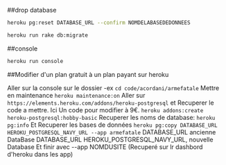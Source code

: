 ##drop database

```bash
heroku pg:reset DATABASE_URL --confirm NOMDELABASEDEDONNEES

heroku run rake db:migrate
```

##console

```bash
heroku run console
```

##Modifier d'un plan gratuit à un plan payant sur heroku

Aller sur la console sur le dossier -ex ```cd code/acordani/armefatale```
Mettre en maintenance ```heroku maintenance:on```
Aller sur ```https://elements.heroku.com/addons/heroku-postgresql```
et Recuperer le code a mettre. Ici Un code pour modifier à 9€.
```heroku addons:create heroku-postgresql:hobby-basic```
Recuperer les noms de database: ```heroku pg:info```
Et Recuperer les bases de données ```heroku pg:copy DATABASE_URL HEROKU_POSTGRESQL_NAVY_URL --app armefatale```
DATABASE_URL ancienne DataBase
DATABASE_URL HEROKU_POSTGRESQL_NAVY_URL, nouvelle Database
Et finir avec --app NOMDUSITE (Recuperé sur lr dashbord d'heroku dans les app)

